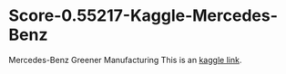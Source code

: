 # Score-0.55217-Kaggle-Mercedes-Benz
Mercedes-Benz Greener Manufacturing
This is an [kaggle link](https://www.kaggle.com/c/mercedes-benz-greener-manufacturing/overview). 
